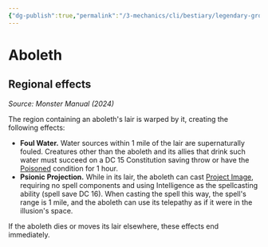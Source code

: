 ```yaml
---
{"dg-publish":true,"permalink":"/3-mechanics/cli/bestiary/legendary-group/aboleth-xmm/","tags":["ttrpg-cli/compendium/src/5e/xmm","ttrpg-cli/monster/legendary-group"],"noteIcon":""}
---
```


# Aboleth

## Regional effects
_Source: Monster Manual (2024)_

The region containing an aboleth's lair is warped by it, creating the following effects:

- **Foul Water.** Water sources within 1 mile of the lair are supernaturally fouled. Creatures other than the aboleth and its allies that drink such water must succeed on a DC 15 Constitution saving throw or have the [Poisoned](3-Mechanics/CLI/rules/conditions.md#Poisoned) condition for 1 hour.  
- **Psionic Projection.** While in its lair, the aboleth can cast [Project Image](3-Mechanics/CLI/spells/project-image-xphb.md), requiring no spell components and using Intelligence as the spellcasting ability (spell save DC 16). When casting the spell this way, the spell's range is 1 mile, and the aboleth can use its telepathy as if it were in the illusion's space.  

If the aboleth dies or moves its lair elsewhere, these effects end immediately.